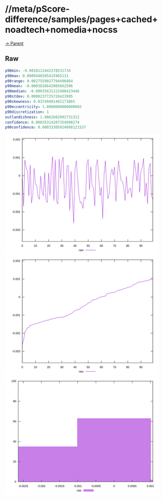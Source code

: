 
# //meta/pScore-difference/samples/pages+cached+noadtech+nomedia+nocss

[→ Parent](../..)


## Raw


```yaml
p90min: -0.0018112442378531734
p90max: 0.0009446585415965131
p90range: 0.0027559027794496864
p90mean: -0.0003816642005662506
p90median: -0.00035631222488423446
p90stdev: 0.0008237725726423995
p90skewness: 0.03749491401173865
p90eccentricity: 1.0000000000000002
p90discretization: 1
outlandishness: 1.0862682992731312
confidence: 0.00035314207354898274
p90confidence: 0.00033305924098121537

```

![PLOT: raw-values](./raw/values.svg)![PLOT: raw-sorted](./raw/sorted.svg)![PLOT: raw-histogram](./raw/histogram.svg)